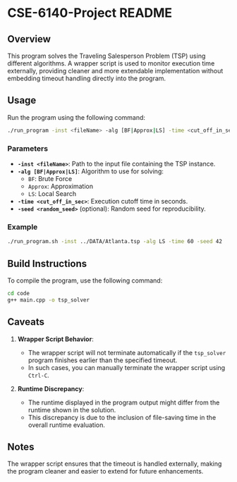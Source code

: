 # CSE-6140-Project README

## Overview

This program solves the Traveling Salesperson Problem (TSP) using different algorithms. A wrapper script is used to monitor execution time externally, providing cleaner and more extendable implementation without embedding timeout handling directly into the program.

## Usage

Run the program using the following command:

```bash
./run_program -inst <fileName> -alg [BF|Approx|LS] -time <cut_off_in_sec> [-seed <random_seed>]
```
### Parameters

- **`-inst <fileName>`**: Path to the input file containing the TSP instance.
- **`-alg [BF|Approx|LS]`**: Algorithm to use for solving:
  - `BF`: Brute Force
  - `Approx`: Approximation
  - `LS`: Local Search
- **`-time <cut_off_in_sec>`**: Execution cutoff time in seconds.
- **`-seed <random_seed>`** (optional): Random seed for reproducibility.

### Example

```bash
./run_program.sh -inst ../DATA/Atlanta.tsp -alg LS -time 60 -seed 42
```
## Build Instructions

To compile the program, use the following command:

```bash
cd code
g++ main.cpp -o tsp_solver
```
## Caveats

1. **Wrapper Script Behavior**:
   - The wrapper script will not terminate automatically if the `tsp_solver` program finishes earlier than the specified timeout.
   - In such cases, you can manually terminate the wrapper script using `Ctrl-C`.

2. **Runtime Discrepancy**:
   - The runtime displayed in the program output might differ from the runtime shown in the solution.
   - This discrepancy is due to the inclusion of file-saving time in the overall runtime evaluation.

## Notes

The wrapper script ensures that the timeout is handled externally, making the program cleaner and easier to extend for future enhancements.

